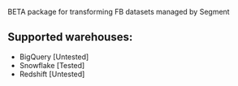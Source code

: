 BETA package for transforming FB datasets managed by Segment

## Supported warehouses:
 - BigQuery  [Untested]
 - Snowflake [Tested]
 - Redshift  [Untested]
